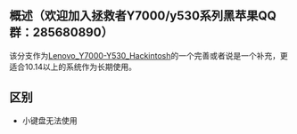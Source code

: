 ## 概述（欢迎加入拯救者Y7000/y530系列黑苹果QQ群：285680890）

该分支作为[Lenovo_Y7000-Y530_Hackintosh](https://github.com/xiaoMGitHub/Lenovo_Y7000-Y530_Hackintosh/)的一个完善或者说是一个补充，更适合10.14以上的系统作为长期使用。

## 区别
- 小键盘无法使用
